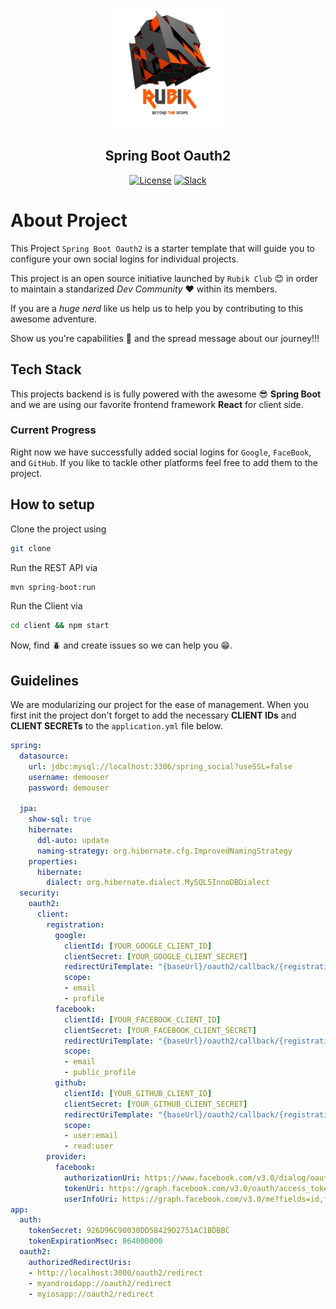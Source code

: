 <p align="center">
<img src="https://github.com/RubikClub/Spring-Boot-Oauth2-Starter/blob/master/public/logo.png" alt="Rubik">
</p>
<h2 align="center">Spring Boot Oauth2</h2>

<p align="center">
<a href="https://github.com/95Revolution/Kiyamuda-pwa/blob/master/LICENSE"><img src="https://poser.pugx.org/laravel/framework/license.svg" alt="License"></a>
<a href="https://join.slack.com/t/rubikclub/shared_invite/enQtNDg0NzcwMjkzMDA4LTNjMTI3Njc4Y2JjYWExYjNkYjk1NTE5NmM5NmU1NzVlNTllMTZhODFjZTFmOGNiMDVkYTMzZDIzYjA2ZGQ0Y2U"><img src="https://img.shields.io/badge/chat-on%20slack-7289da.svg" alt="Slack"></a>
</p>

# About Project

This Project `Spring Boot Oauth2` is a starter template that will guide you to configure your own social logins for individual projects.

This project is an open source initiative launched by `Rubik Club` :blush: in order to maintain a standarized *Dev Community*  :heart: within its members.

If you are a _huge nerd_ like us help us to help you by contributing to this awesome adventure.

Show us you're capabilities :muscle: and the spread message about our journey!!!

## Tech Stack

This projects backend is is fully powered with the awesome :sunglasses: **Spring Boot** and we are using our favorite frontend framework **React** for client side. 

### Current Progress

Right now we have successfully added social logins for `Google`, `FaceBook`, and `GitHub`. 
If you like to tackle other platforms feel free to add them to the project.

## How to setup

Clone the project using

```sh
git clone
```

Run the REST API via

```sh
mvn spring-boot:run
```

Run the Client via

```sh
cd client && npm start
```

Now, find :beetle: and create issues so we can help you :grin:.

## Guidelines

We are modularizing our project for the ease of management. 
When you first init the project don't forget to add the necessary **CLIENT IDs** and **CLIENT SECRETs** to the `application.yml` file below.

```yml
spring:
  datasource:
    url: jdbc:mysql://localhost:3306/spring_social?useSSL=false
    username: demouser
    password: demouser

  jpa:
    show-sql: true
    hibernate:
      ddl-auto: update
      naming-strategy: org.hibernate.cfg.ImprovedNamingStrategy
    properties:
      hibernate:
        dialect: org.hibernate.dialect.MySQL5InnoDBDialect
  security:
    oauth2:
      client:
        registration:
          google:
            clientId: [YOUR_GOOGLE_CLIENT_ID]
            clientSecret: [YOUR_GOOGLE_CLIENT_SECRET]
            redirectUriTemplate: "{baseUrl}/oauth2/callback/{registrationId}"
            scope:
            - email
            - profile
          facebook:
            clientId: [YOUR_FACEBOOK_CLIENT_ID]
            clientSecret: [YOUR_FACEBOOK_CLIENT_SECRET]
            redirectUriTemplate: "{baseUrl}/oauth2/callback/{registrationId}"
            scope:
            - email
            - public_profile
          github:
            clientId: [YOUR_GITHUB_CLIENT_ID]
            clientSecret: [YOUR_GITHUB_CLIENT_SECRET]
            redirectUriTemplate: "{baseUrl}/oauth2/callback/{registrationId}"
            scope:
            - user:email
            - read:user
        provider:
          facebook:
            authorizationUri: https://www.facebook.com/v3.0/dialog/oauth
            tokenUri: https://graph.facebook.com/v3.0/oauth/access_token
            userInfoUri: https://graph.facebook.com/v3.0/me?fields=id,first_name,middle_name,last_name,name,email,verified,is_verified,picture.width(250).height(250)
app:
  auth:
    tokenSecret: 926D96C90030DD58429D2751AC1BDBBC
    tokenExpirationMsec: 864000000
  oauth2:    
    authorizedRedirectUris:
    - http://localhost:3000/oauth2/redirect
    - myandroidapp://oauth2/redirect
    - myiosapp://oauth2/redirect
```